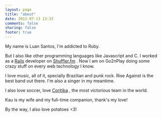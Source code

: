 ```yaml
---
layout: page
title: "about"
date: 2012-07-13 13:33
comments: false
sharing: false
footer: true
---
```


My name is Luan Santos, I'm addicted to Ruby.

But I also like other programming languages like Javascript and C. I worked as a [Rails](http://rubyonrails.org/)  developer on [Shuffler.fm](http://shuffler.fm) . Now I am on Go2nPlay doing some crazy stuff on every web technology I know.

I love music, all of it, specially Brazilian and punk rock. Rise Against is the best band out there. I'm also a singer in my meantime.

I also love soccer, love [Coritiba](http://coritiba.com.br) , the most victorious team in the world.

Kau is my wife and my full-time companion, thank's my love!

By the way, I also love potatoes <3!

